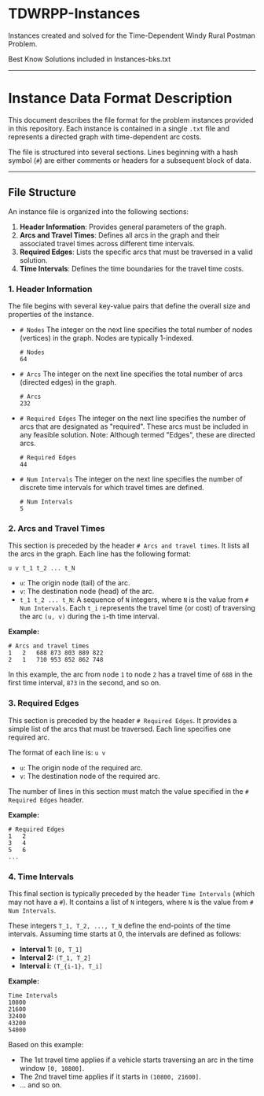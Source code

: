 # TDWRPP-Instances
Instances created and solved for the Time-Dependent Windy Rural Postman Problem. 

Best Know Solutions included in Instances-bks.txt

---

# Instance Data Format Description

This document describes the file format for the problem instances provided in this repository. Each instance is contained in a single `.txt` file and represents a directed graph with time-dependent arc costs.

The file is structured into several sections. Lines beginning with a hash symbol (`#`) are either comments or headers for a subsequent block of data.

---

## File Structure

An instance file is organized into the following sections:

1.  **Header Information**: Provides general parameters of the graph.
2.  **Arcs and Travel Times**: Defines all arcs in the graph and their associated travel times across different time intervals.
3.  **Required Edges**: Lists the specific arcs that must be traversed in a valid solution.
4.  **Time Intervals**: Defines the time boundaries for the travel time costs.

### 1. Header Information

The file begins with several key-value pairs that define the overall size and properties of the instance.

*   `# Nodes`
    The integer on the next line specifies the total number of nodes (vertices) in the graph. Nodes are typically 1-indexed.
    ```
    # Nodes
    64
    ```

*   `# Arcs`
    The integer on the next line specifies the total number of arcs (directed edges) in the graph.
    ```
    # Arcs
    232
    ```

*   `# Required Edges`
    The integer on the next line specifies the number of arcs that are designated as "required". These arcs must be included in any feasible solution. Note: Although termed "Edges", these are directed arcs.
    ```
    # Required Edges
    44
    ```

*   `# Num Intervals`
    The integer on the next line specifies the number of discrete time intervals for which travel times are defined.
    ```
    # Num Intervals
    5
    ```

### 2. Arcs and Travel Times

This section is preceded by the header `# Arcs and travel times`. It lists all the arcs in the graph. Each line has the following format:

`u v t_1 t_2 ... t_N`

-   `u`: The origin node (tail) of the arc.
-   `v`: The destination node (head) of the arc.
-   `t_1 t_2 ... t_N`: A sequence of `N` integers, where `N` is the value from `# Num Intervals`. Each `t_i` represents the travel time (or cost) of traversing the arc `(u, v)` during the `i`-th time interval.

**Example:**
```
# Arcs and travel times
1	2	688	873	803	889	822
2	1	710	953	852	862	748
```
In this example, the arc from node `1` to node `2` has a travel time of `688` in the first time interval, `873` in the second, and so on.

### 3. Required Edges

This section is preceded by the header `# Required Edges`. It provides a simple list of the arcs that must be traversed. Each line specifies one required arc.

The format of each line is:
`u v`

-   `u`: The origin node of the required arc.
-   `v`: The destination node of the required arc.

The number of lines in this section must match the value specified in the `# Required Edges` header.

**Example:**
```
# Required Edges
1	2
3	4
5	6
...
```

### 4. Time Intervals

This final section is typically preceded by the header `Time Intervals` (which may not have a `#`). It contains a list of `N` integers, where `N` is the value from `# Num Intervals`.

These integers `T_1, T_2, ..., T_N` define the end-points of the time intervals. Assuming time starts at 0, the intervals are defined as follows:

-   **Interval 1:** `[0, T_1]`
-   **Interval 2:** `(T_1, T_2]`
-   **Interval i:** `(T_{i-1}, T_i]`

**Example:**
```
Time Intervals
10800
21600
32400
43200
54000
```
Based on this example:
- The 1st travel time applies if a vehicle starts traversing an arc in the time window `[0, 10800]`.
- The 2nd travel time applies if it starts in `(10800, 21600]`.
- ... and so on.
